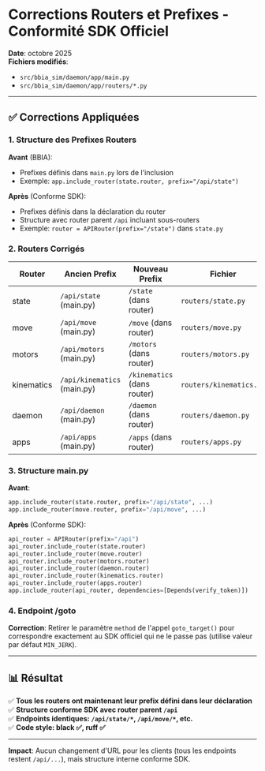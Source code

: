 # Corrections Routers et Prefixes - Conformité SDK Officiel

**Date**: octobre 2025  
**Fichiers modifiés**: 
- `src/bbia_sim/daemon/app/main.py`
- `src/bbia_sim/daemon/app/routers/*.py`

---

## ✅ Corrections Appliquées

### 1. Structure des Prefixes Routers

**Avant** (BBIA):
- Prefixes définis dans `main.py` lors de l'inclusion
- Exemple: `app.include_router(state.router, prefix="/api/state")`

**Après** (Conforme SDK):
- Prefixes définis dans la déclaration du router
- Structure avec router parent `/api` incluant sous-routers
- Exemple: `router = APIRouter(prefix="/state")` dans `state.py`

### 2. Routers Corrigés

| Router | Ancien Prefix | Nouveau Prefix | Fichier |
|--------|---------------|----------------|---------|
| state | `/api/state` (main.py) | `/state` (dans router) | `routers/state.py` |
| move | `/api/move` (main.py) | `/move` (dans router) | `routers/move.py` |
| motors | `/api/motors` (main.py) | `/motors` (dans router) | `routers/motors.py` |
| kinematics | `/api/kinematics` (main.py) | `/kinematics` (dans router) | `routers/kinematics.py` |
| daemon | `/api/daemon` (main.py) | `/daemon` (dans router) | `routers/daemon.py` |
| apps | `/api/apps` (main.py) | `/apps` (dans router) | `routers/apps.py` |

### 3. Structure main.py

**Avant**:
```python
app.include_router(state.router, prefix="/api/state", ...)
app.include_router(move.router, prefix="/api/move", ...)
```

**Après** (Conforme SDK):
```python
api_router = APIRouter(prefix="/api")
api_router.include_router(state.router)
api_router.include_router(move.router)
api_router.include_router(motors.router)
api_router.include_router(daemon.router)
api_router.include_router(kinematics.router)
api_router.include_router(apps.router)
app.include_router(api_router, dependencies=[Depends(verify_token)])
```

### 4. Endpoint /goto

**Correction**: Retirer le paramètre `method` de l'appel `goto_target()` pour correspondre exactement au SDK officiel qui ne le passe pas (utilise valeur par défaut `MIN_JERK`).

---

## 📊 Résultat

✅ **Tous les routers ont maintenant leur prefix défini dans leur déclaration**  
✅ **Structure conforme SDK avec router parent `/api`**  
✅ **Endpoints identiques: `/api/state/*`, `/api/move/*`, etc.**  
✅ **Code style: black ✅, ruff ✅**

---

**Impact**: Aucun changement d'URL pour les clients (tous les endpoints restent `/api/...`), mais structure interne conforme SDK.

